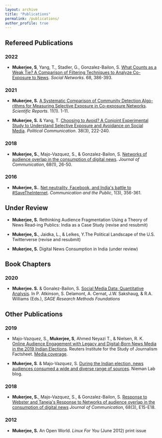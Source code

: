 ```yaml
---
layout: archive
title: "Publications"
permalink: /publications/
author_profile: true
---
```


## Refereed Publications

### 2022

*  **Mukerjee, S**, Yang, T., Stadler, G., Gonzalez-Bailon, S. [What Counts as a Weak Tie? A Comparison of Filtering Techniques to Analyze Co-Exposure to News](https://www.sciencedirect.com/science/article/pii/S0378873321000836). *Social Networks*. 68, 386-393.

### 2021

* **Mukerjee, S.** [A Systematic Comparison of Community Detection Algo-rithms for Measuring Selective Exposure in Co-exposure Networks](https://www.nature.com/articles/s41598-021-94724-1). *Scientific Reports*. 11(1). 1-11.

* **Mukerjee, S.** & Yang, T. [Choosing to Avoid? A Conjoint Experimental Study to Understand Selective Exposure and Avoidance on Social Media](https://www.tandfonline.com/doi/abs/10.1080/10584609.2020.1763531). *Political Communication*. 38(3), 222-240.


### 2018

* **Mukerjee, S.**, Majo-Vazquez, S., & Gonzalez-Bailon, S. [Networks of audience overlap in the consumption of digital news](https://academic.oup.com/joc/article-abstract/68/1/26/4858530). *Journal of Communication*, 68(1), 26-50.

### 2016

* **Mukerjee, S.**. [Net neutrality, Facebook, and India's battle to #SaveTheInternet](https://journals.sagepub.com/doi/abs/10.1177/2057047316665850). *Communication and the Public*, 1(3), 356-361.

## Under Review


*  **Mukerjee, S.** Rethinking Audience Fragmentation Using a Theory of News Read-ing Publics: India as a Case Study (revise and resubmit)

*  **Mukerjee, S.**, Jaidka, L., & Lelkes, Y.The Political Landscape of the U.S. Twitterverse (revise and resubmit)

*  **Mukerjee, S.** Digital News Consumption in India (under review)


## Book Chapters

### 2020

* **Mukerjee. S.** & Gonalez-Bailon, S. [Social Media Data: Quantitative Analysis](https://methods.sagepub.com/foundations/social-media-data-quantitative-analysis). In P. Atkinson, S. Delamont, A. Cernat, J.W. Sakshaug, & R.A. Williams (Eds.), *SAGE Research Methods Foundations*

## Other Publications

### 2019

* Majo-Vazquez, S., **Mukerjee, S**, Ahmed Neyazi T., & Nielsen, R. K. [Online Audience Engagement with Legacy and Digital-Born News Media in the 2019 Indian Elections](https://reutersinstitute.politics.ox.ac.uk/our-research/online-audience-engagement-legacy-and-digital-born-news-media-2019-indian-elections).
Reuters Institute for the Study of Journalism Factsheet. [Media coverage](https://indianexpress.com/article/india/online-readers-didnt-polarise-during-lok-sabha-polls-study-5799902/).

* **Mukerjee, S**. & Majo-Vazquez, S. [During the Indian election, news audiences consumed a wide and diverse range of sources](https://www.niemanlab.org/2019/06/during-the-indian-election-news-audiences-consumed-a-wide-and-diverse-range-of-sources/). Nieman Lab blog.

### 2018

* **Mukerjee, S.**, Majo-Vazquez, S., & Gonzalez-Bailon, S. [Response to Webster and Taneja's Response to Networks of audience overlap in the consumption of digital news](https://academic.oup.com/joc/article-abstract/68/3/E15/5025982.) *Journal of Communication*, 68(3), E15-E18.

### 2012

* **Mukerjee, S.** An Open World. *Linux For You* (June 2012) print issue
